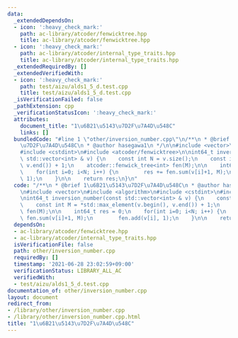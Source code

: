 ```yaml
---
data:
  _extendedDependsOn:
  - icon: ':heavy_check_mark:'
    path: ac-library/atcoder/fenwicktree.hpp
    title: ac-library/atcoder/fenwicktree.hpp
  - icon: ':heavy_check_mark:'
    path: ac-library/atcoder/internal_type_traits.hpp
    title: ac-library/atcoder/internal_type_traits.hpp
  _extendedRequiredBy: []
  _extendedVerifiedWith:
  - icon: ':heavy_check_mark:'
    path: test/aizu/alds1_5_d.test.cpp
    title: test/aizu/alds1_5_d.test.cpp
  _isVerificationFailed: false
  _pathExtension: cpp
  _verificationStatusIcon: ':heavy_check_mark:'
  attributes:
    document_title: "1\u6B21\u5143\u7D2F\u7A4D\u548C"
    links: []
  bundledCode: "#line 1 \"other/inversion_number.cpp\"\n/**\n * @brief 1\u6B21\u5143\
    \u7D2F\u7A4D\u548C\n * @author hasegawa1\n */\n\n#include <vector>\n#include <algorithm>\n\
    #include <cstdint>\n#include <atcoder/fenwicktree>\n\nint64_t inversion_number(const\
    \ std::vector<int> & v) {\n    const int N = v.size();\n    const int M = *std::max_element(v.begin(),\
    \ v.end()) + 1;\n    atcoder::fenwick_tree<int> fen(M);\n\n    int64_t res = 0;\n\
    \    for(int i=0; i<N; i++) {\n        res += fen.sum(v[i]+1, M);\n        fen.add(v[i],\
    \ 1);\n    }\n\n    return res;\n}\n"
  code: "/**\n * @brief 1\u6B21\u5143\u7D2F\u7A4D\u548C\n * @author hasegawa1\n */\n\
    \n#include <vector>\n#include <algorithm>\n#include <cstdint>\n#include <atcoder/fenwicktree>\n\
    \nint64_t inversion_number(const std::vector<int> & v) {\n    const int N = v.size();\n\
    \    const int M = *std::max_element(v.begin(), v.end()) + 1;\n    atcoder::fenwick_tree<int>\
    \ fen(M);\n\n    int64_t res = 0;\n    for(int i=0; i<N; i++) {\n        res +=\
    \ fen.sum(v[i]+1, M);\n        fen.add(v[i], 1);\n    }\n\n    return res;\n}\n"
  dependsOn:
  - ac-library/atcoder/fenwicktree.hpp
  - ac-library/atcoder/internal_type_traits.hpp
  isVerificationFile: false
  path: other/inversion_number.cpp
  requiredBy: []
  timestamp: '2021-06-28 23:02:59+09:00'
  verificationStatus: LIBRARY_ALL_AC
  verifiedWith:
  - test/aizu/alds1_5_d.test.cpp
documentation_of: other/inversion_number.cpp
layout: document
redirect_from:
- /library/other/inversion_number.cpp
- /library/other/inversion_number.cpp.html
title: "1\u6B21\u5143\u7D2F\u7A4D\u548C"
---
```

